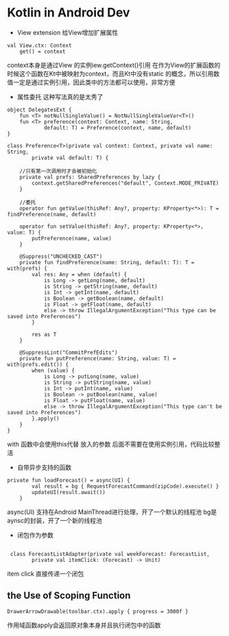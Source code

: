 # Kotlin in Android Dev

- View extension
给View增加扩展属性
`````
val View.ctx: Context
    get() = context
`````

context本身是通过View 的实例iew.getContext()引用 在作为View的扩展函数的时候这个函数在Kt中被映射为context，而且Kt中没有static 的概念，所以引用数值一定是通过实例引用，因此类中的方法都可以使用，非常方便 

- 属性委托
这种写法真的是太秀了
````
object DelegatesExt {
    fun <T> notNullSingleValue() = NotNullSingleValueVar<T>()
    fun <T> preference(context: Context, name: String,
            default: T) = Preference(context, name, default)
}

class Preference<T>(private val context: Context, private val name: String,
        private val default: T) {

    //只有第一次调用时才会被初始化
    private val prefs: SharedPreferences by lazy {
        context.getSharedPreferences("default", Context.MODE_PRIVATE)
    }

    //委托
    operator fun getValue(thisRef: Any?, property: KProperty<*>): T = findPreference(name, default)

    operator fun setValue(thisRef: Any?, property: KProperty<*>, value: T) {
        putPreference(name, value)
    }

    @Suppress("UNCHECKED_CAST")
    private fun findPreference(name: String, default: T): T = with(prefs) {
        val res: Any = when (default) {
            is Long -> getLong(name, default)
            is String -> getString(name, default)
            is Int -> getInt(name, default)
            is Boolean -> getBoolean(name, default)
            is Float -> getFloat(name, default)
            else -> throw IllegalArgumentException("This type can be saved into Preferences")
        }

        res as T
    }

    @SuppressLint("CommitPrefEdits")
    private fun putPreference(name: String, value: T) = with(prefs.edit()) {
        when (value) {
            is Long -> putLong(name, value)
            is String -> putString(name, value)
            is Int -> putInt(name, value)
            is Boolean -> putBoolean(name, value)
            is Float -> putFloat(name, value)
            else -> throw IllegalArgumentException("This type can't be saved into Preferences")
        }.apply()
    }
}
````

with 函数中会使用this代替 放入的参数 后面不需要在使用实例引用，代码比较整洁

- 自带异步支持的函数
````
private fun loadForecast() = async(UI) {
        val result = bg { RequestForecastCommand(zipCode).execute() }
        updateUI(result.await())
    }

````

async(UI) 支持在Android MainThread进行处理，开了一个默认的线程池 bg是aynsc的封装，开了一个新的线程池

- 闭包作为参数
````

 class ForecastListAdapter(private val weekForecast: ForecastList,
        private val itemClick: (Forecast) -> Unit)
````
item click 直接传递一个闭包





## the Use of Scoping Function
````
DrawerArrowDrawable(toolbar.ctx).apply { progress = 3000f }
````
作用域函数apply会返回原对象本身并且执行闭包中的函数